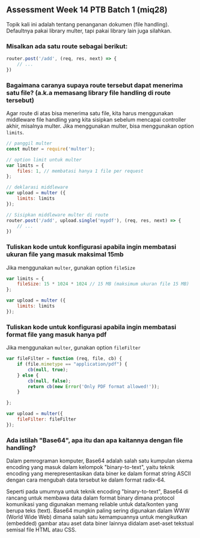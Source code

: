 ## Assessment Week 14 PTB Batch 1 (miq28)

Topik kali ini adalah tentang penanganan dokumen (file handling).
Defaultnya pakai library multer, tapi pakai library lain juga silahkan.

### Misalkan ada satu route sebagai berikut:
```javascript
router.post('/add', (req, res, next) => {
    // ...
})
```

### Bagaimana caranya supaya route tersebut dapat menerima satu file? (a.k.a memasang library file handling di route tersebut)
Agar route di atas bisa menerima satu file, kita harus menggunakan middleware file handling yang kita sisipkan sebelum mencapai controller akhir, misalnya multer.
Jika menggunakan multer, bisa menggunakan option ```limits```.

```javascript
// panggil multer
const multer = require('multer');

// option limit untuk multer
var limits = {
    files: 1, // membatasi hanya 1 file per request
};

// deklarasi middleware
var upload = multer ({
    limits: limits
});

// Sisipkan middleware multer di route
router.post('/add', upload.single('mypdf'), (req, res, next) => {
    // ...
})
```

### Tuliskan kode untuk konfigurasi apabila ingin membatasi ukuran file yang masuk maksimal 15mb
Jika menggunakan ```multer```, gunakan option ```fileSize```
```javascript
var limits = {
    fileSize: 15 * 1024 * 1024 // 15 MB (maksimum ukuran file 15 MB)
};

var upload = multer ({
    limits: limits
});
```

### Tuliskan kode untuk konfigurasi apabila ingin membatasi format file yang masuk hanya pdf
Jika menggunakan ```multer```, gunakan option ```fileFilter```
```javascript
var fileFilter = function (req, file, cb) {
    if (file.mimetype == "application/pdf") {
        cb(null, true);
    } else {
        cb(null, false);
        return cb(new Error('Only PDF format allowed!'));
    }

};

var upload = multer({
    fileFilter: fileFilter
});
```

### Ada istilah "Base64", apa itu dan apa kaitannya dengan file handling?
Dalam pemrograman komputer, Base64 adalah salah satu kumpulan skema encoding yang masuk dalam kelompok "binary-to-text", yaitu teknik encoding yang merepresentasikan data biner ke dalam format string ASCII dengan cara mengubah data tersebut ke dalam format radix-64.

Seperti pada umumnya untuk teknik encoding "binary-to-text", Base64 di rancang untuk membawa data dalam format binary dimana protocol komunikasi yang digunakan memang reliable untuk data/konten yang berupa teks (text).
Base64 mungkin paling sering digunakan dalam WWW (World Wide Web) dimana salah satu kemampuannya untuk mengikutkan (embedded) gambar atau aset data biner lainnya didalam aset-aset tekstual semisal file HTML atau CSS.
